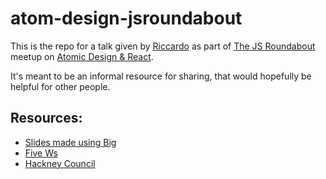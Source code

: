 # atom-design-jsroundabout

This is the repo for a talk given by [Riccardo](https://github.com/riccardoerra) as part of [The JS Roundabout](https://www.meetup.com/The-JS-Roundabout/) meetup on [Atomic Design & React](https://www.meetup.com/The-JS-Roundabout/events/252499439/).

It's meant to be an informal resource for sharing, that would hopefully be helpful for other people.

## Resources:

- [Slides made using Big](https://github.com/tmcw/big)
- [Five Ws](https://en.wikipedia.org/wiki/Five_Ws)
- [Hackney Council](http://hackit.org.uk)
